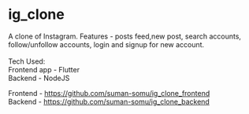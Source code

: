 # ig_clone
A clone of Instagram. 
Features - posts feed,new post, search accounts, follow/unfollow accounts, login and signup for new account.
<br><br>
Tech Used:<br> 
Frontend app - Flutter<br>
Backend - NodeJS

Frontend - https://github.com/suman-somu/ig_clone_frontend<br>
Backend - https://github.com/suman-somu/ig_clone_backend
